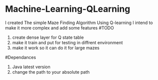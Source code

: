 # Machine-Learning-QLearning
I created The simple Maze Finding Algorithm Using Q-learning
I intend to make it more complex and add some features
#TODO
1. create dense layer for Q state table
2. make it train and put for testing in diffrent environment
3. make it work so it can do it for large mazes


#Dependances

1. Java latest version
2. change the path to your absolute path 
